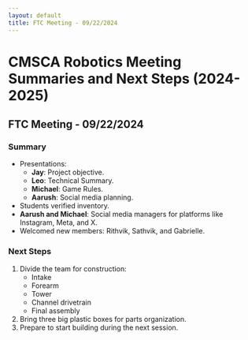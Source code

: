 ```yaml
---
layout: default
title: FTC Meeting - 09/22/2024
---
```


# CMSCA Robotics Meeting Summaries and Next Steps (2024-2025)
## FTC Meeting - 09/22/2024
### Summary
- Presentations:
  - **Jay**: Project objective.
  - **Leo**: Technical Summary.
  - **Michael**: Game Rules.
  - **Aarush**: Social media planning.
- Students verified inventory.
- **Aarush and Michael**: Social media managers for platforms like Instagram, Meta, and X.
- Welcomed new members: Rithvik, Sathvik, and Gabrielle.

### Next Steps
1. Divide the team for construction:
   - Intake
   - Forearm
   - Tower
   - Channel drivetrain
   - Final assembly
2. Bring three big plastic boxes for parts organization.
3. Prepare to start building during the next session.
